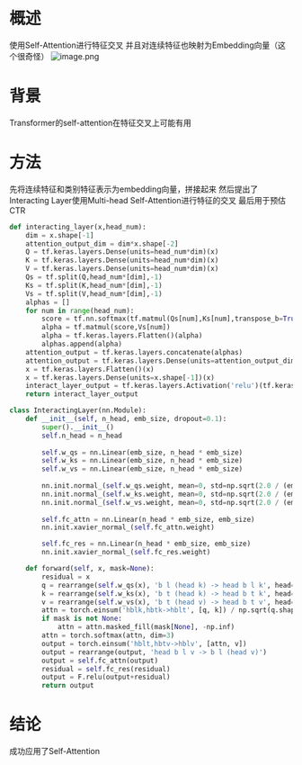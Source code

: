 # 概述
使用Self-Attention进行特征交叉
并且对连续特征也映射为Embedding向量（这个很奇怪）
![image.png](https://cdn.nlark.com/yuque/0/2022/png/705461/1666624110761-e0ca052f-5010-4097-9aa8-8d28e2d896fe.png#clientId=ucb5c0336-3f72-4&crop=0&crop=0&crop=1&crop=1&from=paste&height=483&id=u22c679a0&margin=%5Bobject%20Object%5D&name=image.png&originHeight=725&originWidth=981&originalType=binary&ratio=1&rotation=0&showTitle=false&size=107752&status=done&style=none&taskId=u81fbd084-b56e-4b8a-a5ca-5719b9eadd5&title=&width=654)
# 背景
Transformer的self-attention在特征交叉上可能有用
# 方法
先将连续特征和类别特征表示为embedding向量，拼接起来
然后提出了Interacting Layer使用Multi-head Self-Attention进行特征的交叉
最后用于预估CTR
```python
def interacting_layer(x,head_num):
    dim = x.shape[-1]
    attention_output_dim = dim*x.shape[-2]
    Q = tf.keras.layers.Dense(units=head_num*dim)(x)
    K = tf.keras.layers.Dense(units=head_num*dim)(x)
    V = tf.keras.layers.Dense(units=head_num*dim)(x)
    Qs = tf.split(Q,head_num*[dim],-1)
    Ks = tf.split(K,head_num*[dim],-1)
    Vs = tf.split(V,head_num*[dim],-1)
    alphas = []
    for num in range(head_num):
        score = tf.nn.softmax(tf.matmul(Qs[num],Ks[num],transpose_b=True)/np.sqrt(dim))
        alpha = tf.matmul(score,Vs[num])
        alpha = tf.keras.layers.Flatten()(alpha)
        alphas.append(alpha)
    attention_output = tf.keras.layers.concatenate(alphas)
    attention_output = tf.keras.layers.Dense(units=attention_output_dim)(attention_output)
    x = tf.keras.layers.Flatten()(x)
    x = tf.keras.layers.Dense(units=x.shape[-1])(x)
    interact_layer_output = tf.keras.layers.Activation('relu')(tf.keras.layers.add([attention_output,x]))
    return interact_layer_output
```
```python
class InteractingLayer(nn.Module):
    def __init__(self, n_head, emb_size, dropout=0.1):
        super().__init__()
        self.n_head = n_head
        
        self.w_qs = nn.Linear(emb_size, n_head * emb_size)
        self.w_ks = nn.Linear(emb_size, n_head * emb_size)
        self.w_vs = nn.Linear(emb_size, n_head * emb_size)
        
        nn.init.normal_(self.w_qs.weight, mean=0, std=np.sqrt(2.0 / (emb_size + emb_size)))
        nn.init.normal_(self.w_ks.weight, mean=0, std=np.sqrt(2.0 / (emb_size + emb_size)))
        nn.init.normal_(self.w_vs.weight, mean=0, std=np.sqrt(2.0 / (emb_size + emb_size)))
        
        self.fc_attn = nn.Linear(n_head * emb_size, emb_size)
        nn.init.xavier_normal_(self.fc_attn.weight)

        self.fc_res = nn.Linear(n_head * emb_size, emb_size)
        nn.init.xavier_normal_(self.fc_res.weight)

    def forward(self, x, mask=None):
        residual = x
        q = rearrange(self.w_qs(x), 'b l (head k) -> head b l k', head=self.n_head)
        k = rearrange(self.w_ks(x), 'b t (head k) -> head b t k', head=self.n_head)
        v = rearrange(self.w_vs(x), 'b t (head v) -> head b t v', head=self.n_head)
        attn = torch.einsum('hblk,hbtk->hblt', [q, k]) / np.sqrt(q.shape[-1])
        if mask is not None:
            attn = attn.masked_fill(mask[None], -np.inf)
        attn = torch.softmax(attn, dim=3)
        output = torch.einsum('hblt,hbtv->hblv', [attn, v])
        output = rearrange(output, 'head b l v -> b l (head v)')
        output = self.fc_attn(output)
        residual = self.fc_res(residual)
        output = F.relu(output+residual)
        return output
```
# 结论
成功应用了Self-Attention
